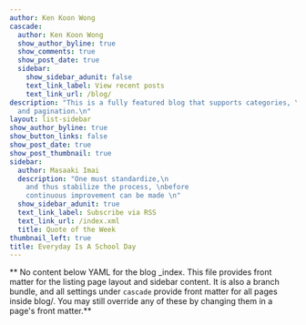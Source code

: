 ```yaml
---
author: Ken Koon Wong
cascade:
  author: Ken Koon Wong
  show_author_byline: true
  show_comments: true
  show_post_date: true
  sidebar:
    show_sidebar_adunit: false
    text_link_label: View recent posts
    text_link_url: /blog/
description: "This is a fully featured blog that supports categories, \ntags, series,
  and pagination.\n"
layout: list-sidebar
show_author_byline: true
show_button_links: false
show_post_date: true
show_post_thumbnail: true
sidebar:
  author: Masaaki Imai
  description: "One must standardize,\n
    and thus stabilize the process, \nbefore 
    continuous improvement can be made \n"
  show_sidebar_adunit: true
  text_link_label: Subscribe via RSS
  text_link_url: /index.xml
  title: Quote of the Week
thumbnail_left: true
title: Everyday Is A School Day
---
```


** No content below YAML for the blog _index. This file provides front matter for the listing page layout and sidebar content. It is also a branch bundle, and all settings under `cascade` provide front matter for all pages inside blog/. You may still override any of these by changing them in a page's front matter.**
